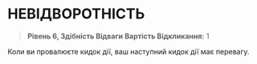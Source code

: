 ﻿# НЕВІДВОРОТНІСТЬ

> **Рівень 6, Здібність Відваги**
> **Вартість Відкликання:** 1

Коли ви провалюєте кидок дії, ваш наступний кидок дії має перевагу.